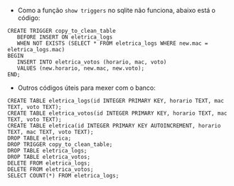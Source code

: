 * Como a função `show triggers` no sqlite não funciona, abaixo está o código:

```
CREATE TRIGGER copy_to_clean_table 
   BEFORE INSERT ON eletrica_logs
   WHEN NOT EXISTS (SELECT * FROM eletrica_logs WHERE new.mac = eletrica_logs.mac)
BEGIN
   INSERT INTO eletrica_votos (horario, mac, voto)
   VALUES (new.horario, new.mac, new.voto);
END;
```

* Outros códigos úteis para mexer com o banco:
```
CREATE TABLE eletrica_logs(id INTEGER PRIMARY KEY, horario TEXT, mac TEXT, voto TEXT);
CREATE TABLE eletrica_votos(id INTEGER PRIMARY KEY, horario TEXT, mac TEXT, voto TEXT);
CREATE TABLE eletrica(id INTEGER PRIMARY KEY AUTOINCREMENT, horario TEXT, mac TEXT, voto TEXT);
DROP TABLE eletrica;
DROP TRIGGER copy_to_clean_table;
DROP TABLE eletrica_logs;
DROP TABLE eletrica_votos;
DELETE FROM eletrica_logs;
DELETE FROM eletrica_votos;
SELECT COUNT(*) FROM eletrica_logs;
```
